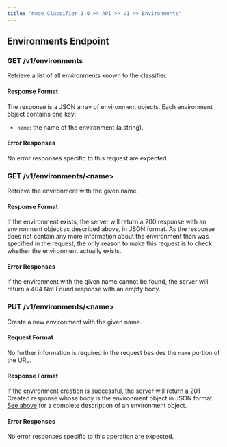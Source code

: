 ```yaml
---
title: "Node Classifier 1.0 >> API >> v1 >> Environments"
---
```


## Environments Endpoint

### GET /v1/environments

Retrieve a list of all environments known to the classifier.

#### Response Format

The response is a JSON array of environment objects.
Each environment object contains one key:

* `name`: the name of the environment (a string).

#### Error Responses

No error responses specific to this request are expected.

### GET /v1/environments/\<name\>

Retrieve the environment with the given name.

#### Response Format

If the environment exists, the server will return a 200 response with an environment object as described above, in JSON format.
As the response does not contain any more information about the environment than was specified in the request, the only reason to make this request is to check whether the environment actually exists.

#### Error Responses

If the environment with the given name cannot be found, the server will return a 404 Not Found response with an empty body.

### PUT /v1/environments/\<name\>

Create a new environment with the given name.

#### Request Format

No further information is required in the request besides the `name` portion of the URL.

#### Response Format

If the environment creation is successful, the server will return a 201 Created response whose body is the environment object in JSON format.
[See above](#get-v1environmentsname) for a complete description of an environment object.

#### Error Responses

No error responses specific to this operation are expected.
